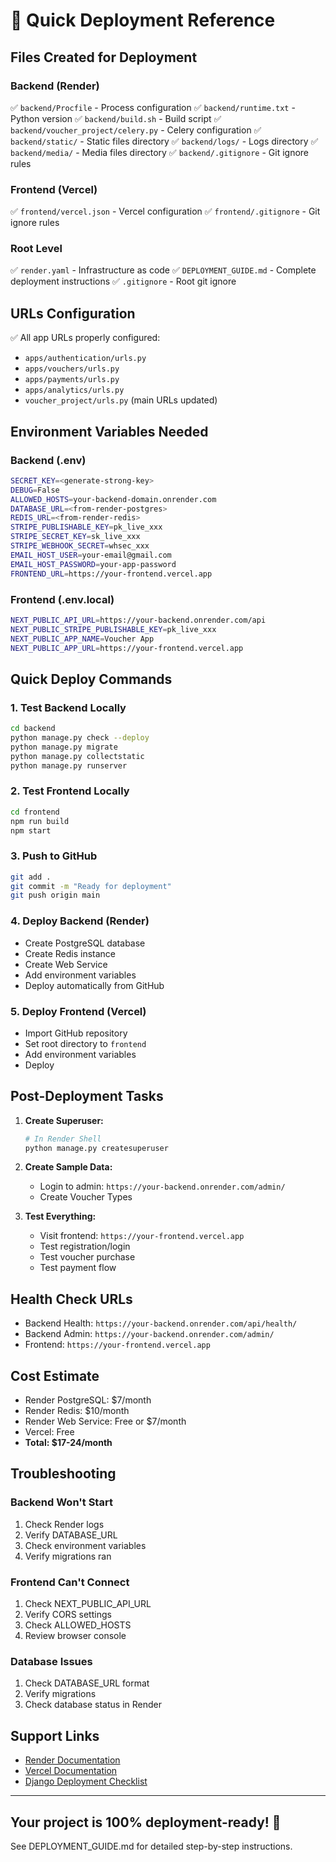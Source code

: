 # 🚀 Quick Deployment Reference

## Files Created for Deployment

### Backend (Render)

✅ `backend/Procfile` - Process configuration
✅ `backend/runtime.txt` - Python version
✅ `backend/build.sh` - Build script
✅ `backend/voucher_project/celery.py` - Celery configuration
✅ `backend/static/` - Static files directory
✅ `backend/logs/` - Logs directory
✅ `backend/media/` - Media files directory
✅ `backend/.gitignore` - Git ignore rules

### Frontend (Vercel)

✅ `frontend/vercel.json` - Vercel configuration
✅ `frontend/.gitignore` - Git ignore rules

### Root Level

✅ `render.yaml` - Infrastructure as code
✅ `DEPLOYMENT_GUIDE.md` - Complete deployment instructions
✅ `.gitignore` - Root git ignore

## URLs Configuration

✅ All app URLs properly configured:

   - `apps/authentication/urls.py`
   - `apps/vouchers/urls.py`
   - `apps/payments/urls.py`
   - `apps/analytics/urls.py`
   - `voucher_project/urls.py` (main URLs updated)

## Environment Variables Needed

### Backend (.env)

```bash
SECRET_KEY=<generate-strong-key>
DEBUG=False
ALLOWED_HOSTS=your-backend-domain.onrender.com
DATABASE_URL=<from-render-postgres>
REDIS_URL=<from-render-redis>
STRIPE_PUBLISHABLE_KEY=pk_live_xxx
STRIPE_SECRET_KEY=sk_live_xxx
STRIPE_WEBHOOK_SECRET=whsec_xxx
EMAIL_HOST_USER=your-email@gmail.com
EMAIL_HOST_PASSWORD=your-app-password
FRONTEND_URL=https://your-frontend.vercel.app
```

### Frontend (.env.local)

```bash
NEXT_PUBLIC_API_URL=https://your-backend.onrender.com/api
NEXT_PUBLIC_STRIPE_PUBLISHABLE_KEY=pk_live_xxx
NEXT_PUBLIC_APP_NAME=Voucher App
NEXT_PUBLIC_APP_URL=https://your-frontend.vercel.app
```

## Quick Deploy Commands

### 1. Test Backend Locally

```bash
cd backend
python manage.py check --deploy
python manage.py migrate
python manage.py collectstatic
python manage.py runserver
```

### 2. Test Frontend Locally

```bash
cd frontend
npm run build
npm start
```

### 3. Push to GitHub

```bash
git add .
git commit -m "Ready for deployment"
git push origin main
```

### 4. Deploy Backend (Render)

- Create PostgreSQL database
- Create Redis instance
- Create Web Service
- Add environment variables
- Deploy automatically from GitHub

### 5. Deploy Frontend (Vercel)

- Import GitHub repository
- Set root directory to `frontend`
- Add environment variables
- Deploy

## Post-Deployment Tasks

1. **Create Superuser:**

   ```bash
   # In Render Shell
   python manage.py createsuperuser
   ```

2. **Create Sample Data:**
   - Login to admin: `https://your-backend.onrender.com/admin/`
   - Create Voucher Types

3. **Test Everything:**
   - Visit frontend: `https://your-frontend.vercel.app`
   - Test registration/login
   - Test voucher purchase
   - Test payment flow

## Health Check URLs

- Backend Health: `https://your-backend.onrender.com/api/health/`
- Backend Admin: `https://your-backend.onrender.com/admin/`
- Frontend: `https://your-frontend.vercel.app`

## Cost Estimate

- Render PostgreSQL: $7/month
- Render Redis: $10/month
- Render Web Service: Free or $7/month
- Vercel: Free
- **Total: $17-24/month**

## Troubleshooting

### Backend Won't Start

1. Check Render logs
2. Verify DATABASE_URL
3. Check environment variables
4. Verify migrations ran

### Frontend Can't Connect

1. Check NEXT_PUBLIC_API_URL
2. Verify CORS settings
3. Check ALLOWED_HOSTS
4. Review browser console

### Database Issues

1. Check DATABASE_URL format
2. Verify migrations
3. Check database status in Render

## Support Links

- [Render Documentation](https://render.com/docs)
- [Vercel Documentation](https://vercel.com/docs)
- [Django Deployment Checklist](https://docs.djangoproject.com/en/4.2/howto/deployment/checklist/)

---

## Your project is 100% deployment-ready! 🎉

See DEPLOYMENT_GUIDE.md for detailed step-by-step instructions.
